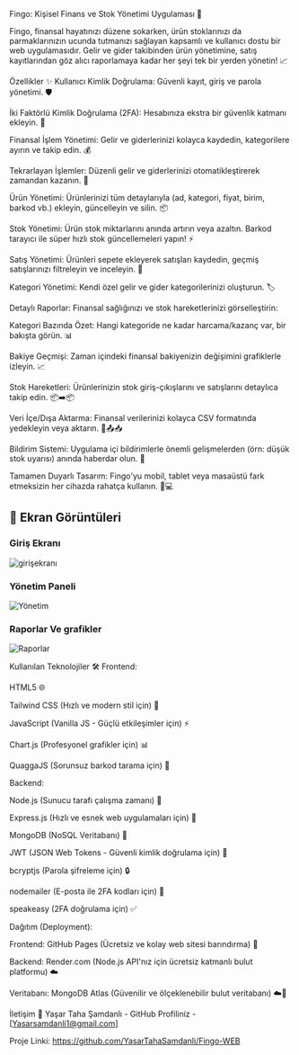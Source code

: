 Fingo: Kişisel Finans ve Stok Yönetimi Uygulaması 🚀

Fingo, finansal hayatınızı düzene sokarken, ürün stoklarınızı da parmaklarınızın ucunda tutmanızı sağlayan kapsamlı ve kullanıcı dostu bir web uygulamasıdır. Gelir ve gider takibinden ürün yönetimine, satış kayıtlarından göz alıcı raporlamaya kadar her şeyi tek bir yerden yönetin! 📈

Özellikler ✨
Kullanıcı Kimlik Doğrulama: Güvenli kayıt, giriş ve parola yönetimi. 🛡️

İki Faktörlü Kimlik Doğrulama (2FA): Hesabınıza ekstra bir güvenlik katmanı ekleyin. 🔐

Finansal İşlem Yönetimi: Gelir ve giderlerinizi kolayca kaydedin, kategorilere ayırın ve takip edin. 💰

Tekrarlayan İşlemler: Düzenli gelir ve giderlerinizi otomatikleştirerek zamandan kazanın. 🔄

Ürün Yönetimi: Ürünlerinizi tüm detaylarıyla (ad, kategori, fiyat, birim, barkod vb.) ekleyin, güncelleyin ve silin. 📦

Stok Yönetimi: Ürün stok miktarlarını anında artırın veya azaltın. Barkod tarayıcı ile süper hızlı stok güncellemeleri yapın! ⚡

Satış Yönetimi: Ürünleri sepete ekleyerek satışları kaydedin, geçmiş satışlarınızı filtreleyin ve inceleyin. 🛒

Kategori Yönetimi: Kendi özel gelir ve gider kategorilerinizi oluşturun. 🏷️

Detaylı Raporlar: Finansal sağlığınızı ve stok hareketlerinizi görselleştirin:

Kategori Bazında Özet: Hangi kategoride ne kadar harcama/kazanç var, bir bakışta görün. 📊

Bakiye Geçmişi: Zaman içindeki finansal bakiyenizin değişimini grafiklerle izleyin. 📈

Stok Hareketleri: Ürünlerinizin stok giriş-çıkışlarını ve satışlarını detaylıca takip edin. 📦➡️📦

Veri İçe/Dışa Aktarma: Finansal verilerinizi kolayca CSV formatında yedekleyin veya aktarın. 📁📤📥

Bildirim Sistemi: Uygulama içi bildirimlerle önemli gelişmelerden (örn: düşük stok uyarısı) anında haberdar olun. 🔔

Tamamen Duyarlı Tasarım: Fingo'yu mobil, tablet veya masaüstü fark etmeksizin her cihazda rahatça kullanın. 📱💻


## 📸 Ekran Görüntüleri

### Giriş Ekranı
![girişekranı](screenshots/dashboard.png)

### Yönetim Paneli
![Yönetim](screenshots/satis-ekrani.png)

### Raporlar Ve grafikler
![Raporlar](screenshots/satis-ekrani.png)

Kullanılan Teknolojiler 🛠️
Frontend:

HTML5 🌐

Tailwind CSS (Hızlı ve modern stil için) 🎨

JavaScript (Vanilla JS - Güçlü etkileşimler için) ⚡

Chart.js (Profesyonel grafikler için) 📊

QuaggaJS (Sorunsuz barkod tarama için) 📸

Backend:

Node.js (Sunucu tarafı çalışma zamanı) 🍃

Express.js (Hızlı ve esnek web uygulamaları için) 🚀

MongoDB (NoSQL Veritabanı) 🍃

JWT (JSON Web Tokens - Güvenli kimlik doğrulama için) 🔑

bcryptjs (Parola şifreleme için) 🔒

nodemailer (E-posta ile 2FA kodları için) 📧

speakeasy (2FA doğrulama için) ✅

Dağıtım (Deployment):

Frontend: GitHub Pages (Ücretsiz ve kolay web sitesi barındırma) 📄

Backend: Render.com (Node.js API'nız için ücretsiz katmanlı bulut platformu) ☁️

Veritabanı: MongoDB Atlas (Güvenilir ve ölçeklenebilir bulut veritabanı) ☁️🍃



İletişim 📧
Yaşar Taha Şamdanlı - GitHub Profiliniz - [Yasarsamdanli1@gmail.com]

Proje Linki: https://github.com/YasarTahaSamdanli/Fingo-WEB
